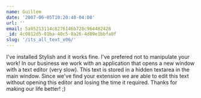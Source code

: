 ```yaml
---
name: Guillem
date: '2007-06-05T10:20:48-04:00'
url: ''
email: 5a95213114c8276146b728c964482428
_id: 4c0812d5-01ba-40c5-8a26-4d89e1bbfa0f
slug: '/its_all_text_v06/'
---
```


I've installed Stylish and it works fine. I've prefered not to manipulate your
work! In our business we work with an application that opens a new window with
a text editor (very slow). This text is stored in a hidden textarea in the
main window. Since we've find your extension we are able to edit this text
without opening this editor and losing the time it required. Thanks for making
our life better! ;)
